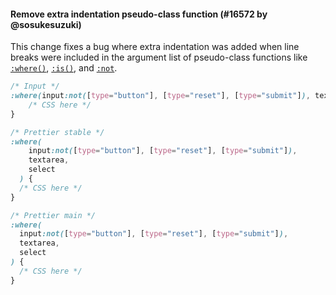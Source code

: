 #### Remove extra indentation pseudo-class function (#16572 by @sosukesuzuki)

This change fixes a bug where extra indentation was added when line breaks were included in the argument list of pseudo-class functions like [`:where()`](https://developer.mozilla.org/en-US/docs/Web/CSS/:where), [`:is()`](https://developer.mozilla.org/en-US/docs/Web/CSS/:is), and [`:not`](https://developer.mozilla.org/en-US/docs/Web/CSS/:not).

<!-- prettier-ignore -->
```css
/* Input */
:where(input:not([type="button"], [type="reset"], [type="submit"]), textarea, select) {
    /* CSS here */
}

/* Prettier stable */
:where(
    input:not([type="button"], [type="reset"], [type="submit"]),
    textarea,
    select
  ) {
  /* CSS here */
}

/* Prettier main */
:where(
  input:not([type="button"], [type="reset"], [type="submit"]),
  textarea,
  select
) {
  /* CSS here */
}

```
